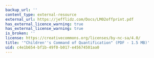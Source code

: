 ```yaml
---
backup_url: ''
content_type: external-resource
external_url: https://jefflidz.com/Docs/LM02offprint.pdf
has_external_licence_warning: true
has_external_license_warning: true
is_broken: ''
license: https://creativecommons.org/licenses/by-nc-sa/4.0/
title: '"Children''s Command of Quantification" (PDF - 1.5 MB)'
uid: c4e1b654-bf1b-49f0-b017-e45674501aa0
---
```

